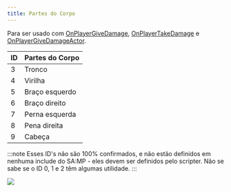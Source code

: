 ```yaml
---
title: Partes do Corpo
---
```


Para ser usado com [OnPlayerGiveDamage](../callbacks/OnPlayerGiveDamags), [OnPlayerTakeDamage](../callbacks/OnPlayerTakeDamage) e [OnPlayerGiveDamageActor](../callbacks/OnPlayerGiveDamageActor).

| ID  | Partes do Corpo |
| --- | --------------- |
| 3   | Tronco          |
| 4   | Virilha         |
| 5   | Braço esquerdo  |
| 6   | Braço direito   |
| 7   | Perna esquerda  |
| 8   | Pena direita    |
| 9   | Cabeça          |

:::note Esses ID's não são 100% confirmados, e não estão definidos em nenhuma include do SA:MP - eles devem ser definidos pelo scripter. Não se sabe se o ID 0, 1 e 2 têm algumas utilidade. :::

![](/images/bodyParts/Body_parts.jpg)
